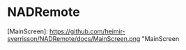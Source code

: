 # NADRemote
[MainScreen]: https://github.com/heimir-sverrisson/NADRemote/docs/MainScreen.png "MainScreen
